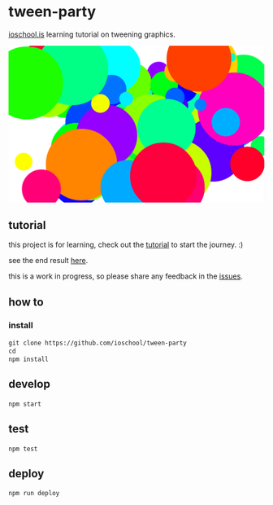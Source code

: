 # tween-party

[ioschool.is](http://ioschool.is) learning tutorial on tweening graphics.

[![deployed tween party](https://raw.githubusercontent.com/ioschool/tween-party/master/tween-party.png)](https://ioschool.is/tween-party)

## tutorial

this project is for learning, check out the [tutorial](./TUTORIAL.md) to start the journey. :)

see the end result [here](http://ioschool.is/tween-party).

this is a work in progress, so please share any feedback in the [issues](https://github.com/ioschool/tween-party/issues).

## how to

### install

```
git clone https://github.com/ioschool/tween-party
cd 
npm install
```

## develop

```
npm start
```

## test

```
npm test
```

## deploy

```
npm run deploy
```

